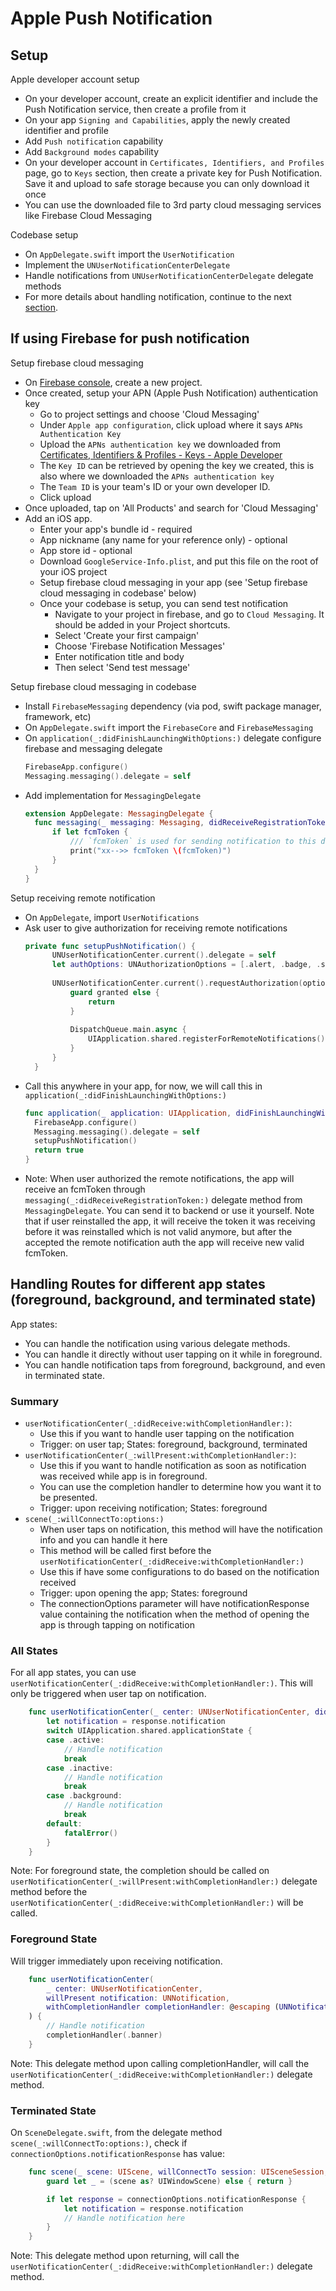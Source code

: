 # Apple Push Notification

## Setup

Apple developer account setup
- On your developer account, create an explicit identifier and include the Push Notification service, then create a profile from it
- On your app `Signing and Capabilities`, apply the newly created identifier and profile
- Add `Push notification` capability
- Add `Background modes` capability
- On your developer account in `Certificates, Identifiers, and Profiles` page, go to `Keys` section, then create a private key for Push Notification. Save it and upload to safe storage because you can only download it once
- You can use the downloaded file to 3rd party cloud messaging services like Firebase Cloud Messaging

Codebase setup
- On `AppDelegate.swift` import the `UserNotification`
- Implement the `UNUserNotificationCenterDelegate`
- Handle notifications from `UNUserNotificationCenterDelegate` delegate methods
- For more details about handling notification, continue to the next [section](#handling-routes-for-different-app-states-foreground-background-and-terminated-state).

## If using Firebase for push notification
Setup firebase cloud messaging
- On [Firebase console](https://console.firebase.google.com/), create a new project.
- Once created, setup your APN (Apple Push Notification) authentication key
  - Go to project settings and choose 'Cloud Messaging'
  - Under `Apple app configuration`, click upload where it says `APNs Authentication Key`
  - Upload the `APNs authentication key` we downloaded from [Certificates, Identifiers & Profiles - Keys - Apple Developer](https://developer.apple.com/account/resources/authkeys/list)
  - The `Key ID` can be retrieved by opening the key we created, this is also where we downloaded the `APNs authentication key`
  - The `Team ID` is your team's ID or your own developer ID.
  - Click upload
- Once uploaded, tap on 'All Products' and search for 'Cloud Messaging'
- Add an iOS app.
  - Enter your app's bundle id - required
  - App nickname (any name for your reference only) - optional
  - App store id - optional
  - Download `GoogleService-Info.plist`, and put this file on the root of your iOS project
  - Setup firebase cloud messaging in your app (see 'Setup firebase cloud messaging in codebase' below)
  - Once your codebase is setup, you can send test notification
    - Navigate to your project in firebase, and go to `Cloud Messaging`. It should be added in your Project shortcuts.
    - Select 'Create your first campaign'
    - Choose 'Firebase Notification Messages'
    - Enter notification title and body
    - Then select 'Send test message'

Setup firebase cloud messaging in codebase
- Install `FirebaseMessaging` dependency (via pod, swift package manager, framework, etc)
- On `AppDelegate.swift` import the `FirebaseCore` and `FirebaseMessaging`
- On `application(_:didFinishLaunchingWithOptions:)` delegate configure firebase and messaging delegate
  ```swift
  FirebaseApp.configure()
  Messaging.messaging().delegate = self
  ```
- Add implementation for `MessagingDelegate`
  ```swift
  extension AppDelegate: MessagingDelegate {
    func messaging(_ messaging: Messaging, didReceiveRegistrationToken fcmToken: String?) {
        if let fcmToken {
            /// `fcmToken` is used for sending notification to this device.
            print("xx-->> fcmToken \(fcmToken)")
        }
    }
  }
  ```
Setup receiving remote notification
- On `AppDelegate`, import `UserNotifications`
- Ask user to give authorization for receiving remote notifications
  ```swift
  private func setupPushNotification() {
        UNUserNotificationCenter.current().delegate = self
        let authOptions: UNAuthorizationOptions = [.alert, .badge, .sound]
        
        UNUserNotificationCenter.current().requestAuthorization(options: authOptions) { granted, error in
            guard granted else {
                return
            }
            
            DispatchQueue.main.async {
                UIApplication.shared.registerForRemoteNotifications()
            }
        }
    }
  ```
- Call this anywhere in your app, for now, we will call this in `application(_:didFinishLaunchingWithOptions:)`
  ```swift
  func application(_ application: UIApplication, didFinishLaunchingWithOptions launchOptions: [UIApplication.LaunchOptionsKey: Any]?) -> Bool {
    FirebaseApp.configure()
    Messaging.messaging().delegate = self
    setupPushNotification()
    return true
  }
  ```
- Note: When user authorized the remote notifications, the app will receive an fcmToken through `messaging(_:didReceiveRegistrationToken:)` delegate method from `MessagingDelegate`. You can send it to backend or use it yourself. Note that if user reinstalled the app, it will receive the token it was receiving before it was reinstalled which is not valid anymore, but after the accepted the remote notification auth the app will receive new valid fcmToken.

## Handling Routes for different app states (foreground, background, and terminated state)
App states: 

- You can handle the notification using various delegate methods.
- You can handle it directly without user tapping on it while in foreground.
- You can handle notification taps from foreground, background, and even in terminated state.

### Summary

- `userNotificationCenter(_:didReceive:withCompletionHandler:)`:
    - Use this if you want to handle user tapping on the notification
    - Trigger: on user tap; States: foreground, background, terminated
- `userNotificationCenter(_:willPresent:withCompletionHandler:)`:
    - Use this if you want to handle notification as soon as notification was received while app is in foreground.
    - You can use the completion handler to determine how you want it to be presented.
    - Trigger: upon receiving notification; States: foreground
- `scene(_:willConnectTo:options:)`
    - When user taps on notification, this method will have the notification info and you can handle it here
    - This method will be called first before the `userNotificationCenter(_:didReceive:withCompletionHandler:)`
    - Use this if have some configurations to do based on the notification received
    - Trigger: upon opening the app; States: foreground
    - The connectionOptions parameter will have notificationResponse value containing the notification when the method of opening the app is through tapping on notification 


### All States

For all app states, you can use `userNotificationCenter(_:didReceive:withCompletionHandler:)`.
This will only be triggered when user tap on notification.
```swift
    func userNotificationCenter(_ center: UNUserNotificationCenter, didReceive response: UNNotificationResponse, withCompletionHandler completionHandler: @escaping () -> Void) {
        let notification = response.notification
        switch UIApplication.shared.applicationState {
        case .active:
            // Handle notification
            break
        case .inactive:
            // Handle notification
            break
        case .background:
            // Handle notification
            break
        default:
            fatalError()
        }
    }
```

Note: For foreground state, the completion should be called on `userNotificationCenter(_:willPresent:withCompletionHandler:)` delegate method before the `userNotificationCenter(_:didReceive:withCompletionHandler:)` will be called. 

### Foreground State

Will trigger immediately upon receiving notification.
```swift
    func userNotificationCenter(
        _ center: UNUserNotificationCenter,
        willPresent notification: UNNotification,
        withCompletionHandler completionHandler: @escaping (UNNotificationPresentationOptions) -> Void
    ) {
        // Handle notification
        completionHandler(.banner)
    }
```

Note: This delegate method upon calling completionHandler, will call the `userNotificationCenter(_:didReceive:withCompletionHandler:)` delegate method.



### Terminated State

On `SceneDelegate.swift`, from the delegate method `scene(_:willConnectTo:options:)`, check if `connectionOptions.notificationResponse` has value:
```swift
    func scene(_ scene: UIScene, willConnectTo session: UISceneSession, options connectionOptions: UIScene.ConnectionOptions) {
        guard let _ = (scene as? UIWindowScene) else { return }

        if let response = connectionOptions.notificationResponse {
            let notification = response.notification
            // Handle notification here
        }
    }
```
Note: This delegate method upon returning, will call the `userNotificationCenter(_:didReceive:withCompletionHandler:)` delegate method.

